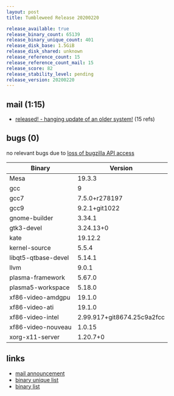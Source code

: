 ```yaml
---
layout: post
title: Tumbleweed Release 20200220

release_available: true
release_binary_count: 65139
release_binary_unique_count: 401
release_disk_base: 1.5GiB
release_disk_shared: unknown
release_reference_count: 15
release_reference_count_mail: 15
release_score: 82
release_stability_level: pending
release_version: 20200220
---
```


## mail (1:15)

- [released! - hanging update of an older system!](https://lists.opensuse.org/opensuse-factory/2020-02/msg00475.html) (15 refs)

## bugs (0)

<!--more-->

no relevant bugs due to [loss of bugzilla API access](https://bugzilla.opensuse.org/show_bug.cgi?id=1157722)

Binary | Version
--- | ---
Mesa | 19.3.3
gcc | 9
gcc7 | 7.5.0+r278197
gcc9 | 9.2.1+git1022
gnome-builder | 3.34.1
gtk3-devel | 3.24.13+0
kate | 19.12.2
kernel-source | 5.5.4
libqt5-qtbase-devel | 5.14.1
llvm | 9.0.1
plasma-framework | 5.67.0
plasma5-workspace | 5.18.0
xf86-video-amdgpu | 19.1.0
xf86-video-ati | 19.1.0
xf86-video-intel | 2.99.917+git8674.25c9a2fcc
xf86-video-nouveau | 1.0.15
xorg-x11-server | 1.20.7+0

## links

- [mail announcement](https://lists.opensuse.org/opensuse-factory/2020-02/msg00453.html)
- [binary unique list](http://download.opensuse.org/history/20200220/rpm.unique.list)
- [binary list](http://download.opensuse.org/history/20200220/rpm.list)
